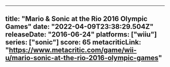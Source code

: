 
---
title: "Mario & Sonic at the Rio 2016 Olympic Games"
date: "2022-04-09T23:38:29.504Z"
releaseDate: "2016-06-24"
platforms: ["wiiu"]
series: ["sonic"]
score: 65
metacriticLink: "https://www.metacritic.com/game/wii-u/mario-sonic-at-the-rio-2016-olympic-games"
---

